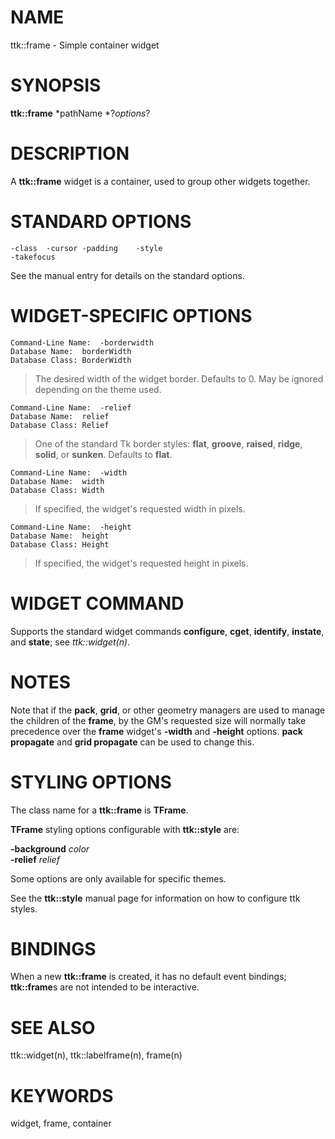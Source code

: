 # NAME

ttk::frame - Simple container widget

# SYNOPSIS

**ttk::frame** *pathName *?*options*?

# DESCRIPTION

A **ttk::frame** widget is a container, used to group other widgets
together.

# STANDARD OPTIONS

    -class	-cursor	-padding	-style
    -takefocus

See the manual entry for details on the standard options.

# WIDGET-SPECIFIC OPTIONS

    Command-Line Name:	-borderwidth
    Database Name:	borderWidth
    Database Class:	BorderWidth

> The desired width of the widget border. Defaults to 0. May be ignored
> depending on the theme used.

    Command-Line Name:	-relief
    Database Name:	relief
    Database Class:	Relief

> One of the standard Tk border styles: **flat**, **groove**,
> **raised**, **ridge**, **solid**, or **sunken**. Defaults to **flat**.

    Command-Line Name:	-width
    Database Name:	width
    Database Class:	Width

> If specified, the widget\'s requested width in pixels.

    Command-Line Name:	-height
    Database Name:	height
    Database Class:	Height

> If specified, the widget\'s requested height in pixels.

# WIDGET COMMAND

Supports the standard widget commands **configure**, **cget**,
**identify**, **instate**, and **state**; see *ttk::widget(n)*.

# NOTES

Note that if the **pack**, **grid**, or other geometry managers are used
to manage the children of the **frame**, by the GM\'s requested size
will normally take precedence over the **frame** widget\'s **-width**
and **-height** options. **pack propagate** and **grid propagate** can
be used to change this.

# STYLING OPTIONS

The class name for a **ttk::frame** is **TFrame**.

**TFrame** styling options configurable with **ttk::style** are:

**-background** *color*\
**-relief** *relief*

Some options are only available for specific themes.

See the **ttk::style** manual page for information on how to configure
ttk styles.

# BINDINGS

When a new **ttk::frame** is created, it has no default event bindings;
**ttk::frame**s are not intended to be interactive.

# SEE ALSO

ttk::widget(n), ttk::labelframe(n), frame(n)

# KEYWORDS

widget, frame, container
